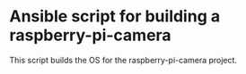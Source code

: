 # Ansible script for building a raspberry-pi-camera

This script builds the OS for the raspberry-pi-camera project.